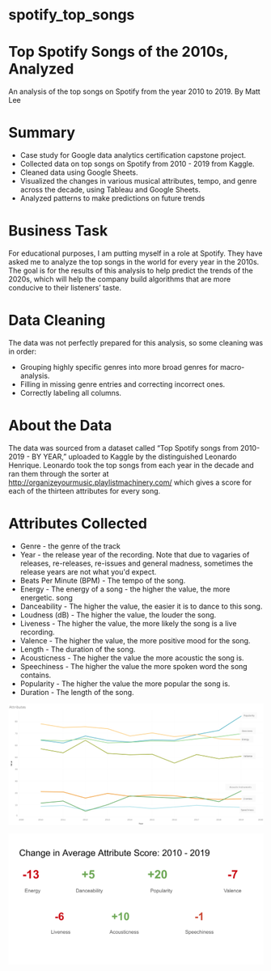# spotify_top_songs
# Top Spotify Songs of the 2010s, Analyzed
An analysis of the top songs on Spotify from the year 2010 to 2019. 
By Matt Lee

# Summary
* Case study for Google data analytics certification capstone project. 
* Collected data on top songs on Spotify from 2010 - 2019 from Kaggle. 
* Cleaned data using Google Sheets. 
* Visualized the changes in various musical attributes, tempo, and genre across the decade, using Tableau and Google Sheets. 
* Analyzed patterns to make predictions on future trends

# Business Task
For educational purposes, I am putting myself in a role at Spotify. They have asked me to analyze the top songs in the world for every year in the 2010s. The goal is for the results of this analysis to help predict the trends of the 2020s, which will help the company build algorithms that are more conducive to their listeners’ taste. 

# Data Cleaning
The data was not perfectly prepared for this analysis, so some cleaning was in order:
* Grouping highly specific genres into more broad genres for macro-analysis.
* Filling in missing genre entries and correcting incorrect ones.
* Correctly labeling all columns.

# About the Data
The data was sourced from a dataset called “Top Spotify songs from 2010-2019 - BY YEAR,” uploaded to Kaggle by the distinguished Leonardo Henrique.  Leonardo took the top songs from each year in the decade and ran them through the sorter at http://organizeyourmusic.playlistmachinery.com/ which gives a score for each of the thirteen attributes for every song.

# Attributes Collected
* Genre - the genre of the track
* Year - the release year of the recording. Note that due to vagaries of releases, re-releases, 
re-issues and general madness, sometimes the release years are not what you'd expect.
* Beats Per Minute (BPM) - The tempo of the song.
* Energy - The energy of a song - the higher the value, the more energetic. song
* Danceability - The higher the value, the easier it is to dance to this song.
* Loudness (dB) - The higher the value, the louder the song.
* Liveness - The higher the value, the more likely the song is a live recording.
* Valence - The higher the value, the more positive mood for the song.
* Length - The duration of the song.
* Acousticness - The higher the value the more acoustic the song is.
* Speechiness - The higher the value the more spoken word the song contains.
* Popularity - The higher the value the more popular the song is.
* Duration - The length of the song.

![](https://github.com/mattleesounds/spotify_top_songs/blob/main/Attributes.png)

![](https://github.com/mattleesounds/spotify_top_songs/blob/main/attributes_avg_change.png)







